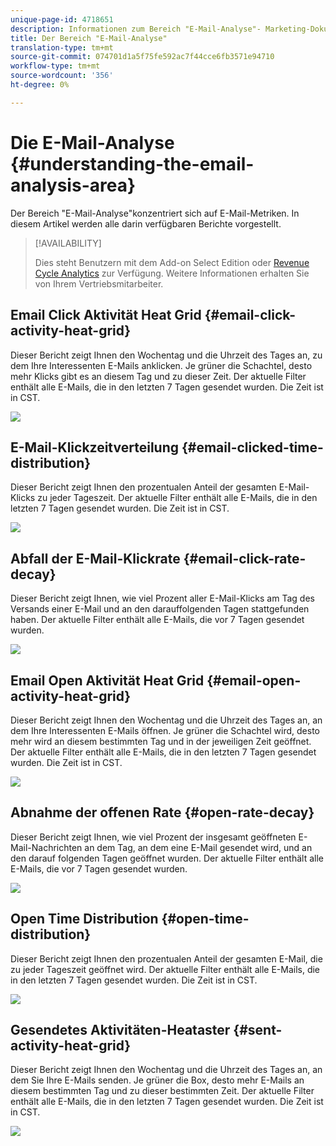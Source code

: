 ```yaml
---
unique-page-id: 4718651
description: Informationen zum Bereich "E-Mail-Analyse"- Marketing-Dokumente - Produktdokumentation
title: Der Bereich "E-Mail-Analyse"
translation-type: tm+mt
source-git-commit: 074701d1a5f75fe592ac7f44cce6fb3571e94710
workflow-type: tm+mt
source-wordcount: '356'
ht-degree: 0%

---
```



# Die E-Mail-Analyse {#understanding-the-email-analysis-area}

Der Bereich &quot;E-Mail-Analyse&quot;konzentriert sich auf E-Mail-Metriken. In diesem Artikel werden alle darin verfügbaren Berichte vorgestellt.

>[!AVAILABILITY]
>
>
>Dies steht Benutzern mit dem Add-on Select Edition oder [Revenue Cycle Analytics](http://www.marketo.com/global-enterprise/marketo-revenue-cycle-analytics/) zur Verfügung. Weitere Informationen erhalten Sie von Ihrem Vertriebsmitarbeiter.

## Email Click Aktivität Heat Grid {#email-click-activity-heat-grid}

Dieser Bericht zeigt Ihnen den Wochentag und die Uhrzeit des Tages an, zu dem Ihre Interessenten E-Mails anklicken. Je grüner die Schachtel, desto mehr Klicks gibt es an diesem Tag und zu dieser Zeit. Der aktuelle Filter enthält alle E-Mails, die in den letzten 7 Tagen gesendet wurden. Die Zeit ist in CST.

![](assets/image2015-5-6-17-3a17-3a34.png)

## E-Mail-Klickzeitverteilung {#email-clicked-time-distribution}

Dieser Bericht zeigt Ihnen den prozentualen Anteil der gesamten E-Mail-Klicks zu jeder Tageszeit. Der aktuelle Filter enthält alle E-Mails, die in den letzten 7 Tagen gesendet wurden. Die Zeit ist in CST.

![](assets/image2015-5-6-17-3a20-3a55.png)

## Abfall der E-Mail-Klickrate {#email-click-rate-decay}

Dieser Bericht zeigt Ihnen, wie viel Prozent aller E-Mail-Klicks am Tag des Versands einer E-Mail und an den darauffolgenden Tagen stattgefunden haben. Der aktuelle Filter enthält alle E-Mails, die vor 7 Tagen gesendet wurden.

![](assets/image2015-5-6-17-3a26-3a50.png)

## Email Open Aktivität Heat Grid {#email-open-activity-heat-grid}

Dieser Bericht zeigt Ihnen den Wochentag und die Uhrzeit des Tages an, an dem Ihre Interessenten E-Mails öffnen. Je grüner die Schachtel wird, desto mehr wird an diesem bestimmten Tag und in der jeweiligen Zeit geöffnet. Der aktuelle Filter enthält alle E-Mails, die in den letzten 7 Tagen gesendet wurden. Die Zeit ist in CST.

![](assets/image2015-5-6-17-3a30-3a35.png)

## Abnahme der offenen Rate {#open-rate-decay}

Dieser Bericht zeigt Ihnen, wie viel Prozent der insgesamt geöffneten E-Mail-Nachrichten an dem Tag, an dem eine E-Mail gesendet wird, und an den darauf folgenden Tagen geöffnet wurden. Der aktuelle Filter enthält alle E-Mails, die vor 7 Tagen gesendet wurden.

![](assets/image2015-5-6-17-3a37-3a25.png)

## Open Time Distribution {#open-time-distribution}

Dieser Bericht zeigt Ihnen den prozentualen Anteil der gesamten E-Mail, die zu jeder Tageszeit geöffnet wird. Der aktuelle Filter enthält alle E-Mails, die in den letzten 7 Tagen gesendet wurden. Die Zeit ist in CST.

![](assets/image2015-5-6-17-3a39-3a15.png)

## Gesendetes Aktivitäten-Heataster {#sent-activity-heat-grid}

Dieser Bericht zeigt Ihnen den Wochentag und die Uhrzeit des Tages an, an dem Sie Ihre E-Mails senden. Je grüner die Box, desto mehr E-Mails an diesem bestimmten Tag und zu dieser bestimmten Zeit. Der aktuelle Filter enthält alle E-Mails, die in den letzten 7 Tagen gesendet wurden. Die Zeit ist in CST.

![](assets/seven.png)

